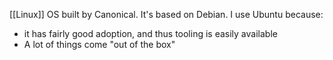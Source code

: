 [[Linux]] OS built by Canonical. It's based on Debian. I use Ubuntu because:
* it has fairly good adoption, and thus tooling is easily available
* A lot of things come "out of the box"
